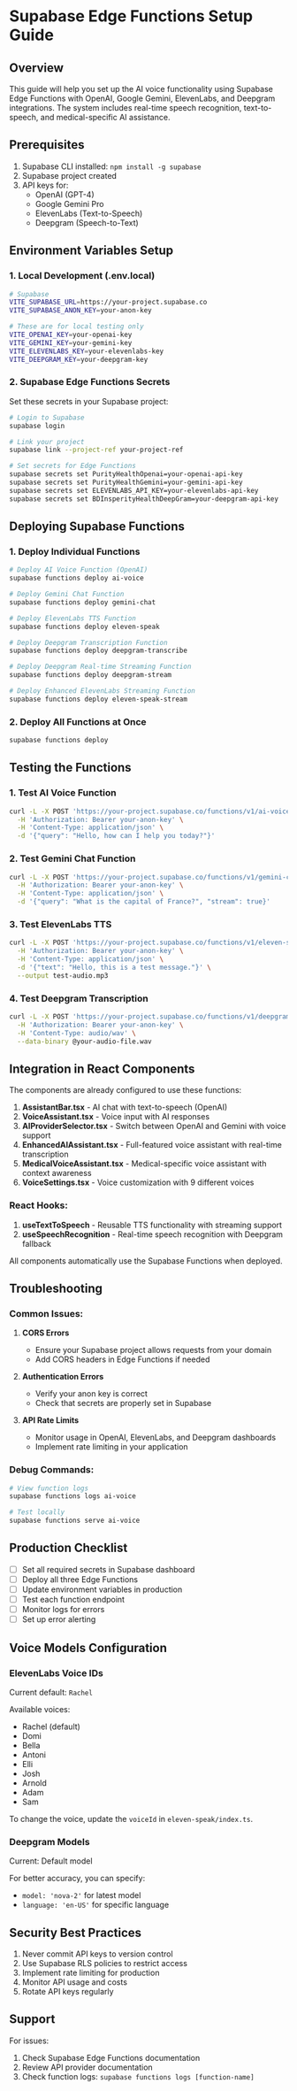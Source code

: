 # Supabase Edge Functions Setup Guide

## Overview
This guide will help you set up the AI voice functionality using Supabase Edge Functions with OpenAI, Google Gemini, ElevenLabs, and Deepgram integrations. The system includes real-time speech recognition, text-to-speech, and medical-specific AI assistance.

## Prerequisites
1. Supabase CLI installed: `npm install -g supabase`
2. Supabase project created
3. API keys for:
   - OpenAI (GPT-4)
   - Google Gemini Pro
   - ElevenLabs (Text-to-Speech)
   - Deepgram (Speech-to-Text)

## Environment Variables Setup

### 1. Local Development (.env.local)
```bash
# Supabase
VITE_SUPABASE_URL=https://your-project.supabase.co
VITE_SUPABASE_ANON_KEY=your-anon-key

# These are for local testing only
VITE_OPENAI_KEY=your-openai-key
VITE_GEMINI_KEY=your-gemini-key
VITE_ELEVENLABS_KEY=your-elevenlabs-key
VITE_DEEPGRAM_KEY=your-deepgram-key
```

### 2. Supabase Edge Functions Secrets
Set these secrets in your Supabase project:

```bash
# Login to Supabase
supabase login

# Link your project
supabase link --project-ref your-project-ref

# Set secrets for Edge Functions
supabase secrets set PurityHealthOpenai=your-openai-api-key
supabase secrets set PurityHealthGemini=your-gemini-api-key
supabase secrets set ELEVENLABS_API_KEY=your-elevenlabs-api-key
supabase secrets set BDInsperityHealthDeepGram=your-deepgram-api-key
```

## Deploying Supabase Functions

### 1. Deploy Individual Functions
```bash
# Deploy AI Voice Function (OpenAI)
supabase functions deploy ai-voice

# Deploy Gemini Chat Function
supabase functions deploy gemini-chat

# Deploy ElevenLabs TTS Function
supabase functions deploy eleven-speak

# Deploy Deepgram Transcription Function
supabase functions deploy deepgram-transcribe

# Deploy Deepgram Real-time Streaming Function
supabase functions deploy deepgram-stream

# Deploy Enhanced ElevenLabs Streaming Function
supabase functions deploy eleven-speak-stream
```

### 2. Deploy All Functions at Once
```bash
supabase functions deploy
```

## Testing the Functions

### 1. Test AI Voice Function
```bash
curl -L -X POST 'https://your-project.supabase.co/functions/v1/ai-voice' \
  -H 'Authorization: Bearer your-anon-key' \
  -H 'Content-Type: application/json' \
  -d '{"query": "Hello, how can I help you today?"}'
```

### 2. Test Gemini Chat Function
```bash
curl -L -X POST 'https://your-project.supabase.co/functions/v1/gemini-chat' \
  -H 'Authorization: Bearer your-anon-key' \
  -H 'Content-Type: application/json' \
  -d '{"query": "What is the capital of France?", "stream": true}'
```

### 3. Test ElevenLabs TTS
```bash
curl -L -X POST 'https://your-project.supabase.co/functions/v1/eleven-speak' \
  -H 'Authorization: Bearer your-anon-key' \
  -H 'Content-Type: application/json' \
  -d '{"text": "Hello, this is a test message."}' \
  --output test-audio.mp3
```

### 4. Test Deepgram Transcription
```bash
curl -L -X POST 'https://your-project.supabase.co/functions/v1/deepgram-transcribe' \
  -H 'Authorization: Bearer your-anon-key' \
  -H 'Content-Type: audio/wav' \
  --data-binary @your-audio-file.wav
```

## Integration in React Components

The components are already configured to use these functions:

1. **AssistantBar.tsx** - AI chat with text-to-speech (OpenAI)
2. **VoiceAssistant.tsx** - Voice input with AI responses
3. **AIProviderSelector.tsx** - Switch between OpenAI and Gemini with voice support
4. **EnhancedAIAssistant.tsx** - Full-featured voice assistant with real-time transcription
5. **MedicalVoiceAssistant.tsx** - Medical-specific voice assistant with context awareness
6. **VoiceSettings.tsx** - Voice customization with 9 different voices

### React Hooks:
1. **useTextToSpeech** - Reusable TTS functionality with streaming support
2. **useSpeechRecognition** - Real-time speech recognition with Deepgram fallback

All components automatically use the Supabase Functions when deployed.

## Troubleshooting

### Common Issues:

1. **CORS Errors**
   - Ensure your Supabase project allows requests from your domain
   - Add CORS headers in Edge Functions if needed

2. **Authentication Errors**
   - Verify your anon key is correct
   - Check that secrets are properly set in Supabase

3. **API Rate Limits**
   - Monitor usage in OpenAI, ElevenLabs, and Deepgram dashboards
   - Implement rate limiting in your application

### Debug Commands:
```bash
# View function logs
supabase functions logs ai-voice

# Test locally
supabase functions serve ai-voice
```

## Production Checklist

- [ ] Set all required secrets in Supabase dashboard
- [ ] Deploy all three Edge Functions
- [ ] Update environment variables in production
- [ ] Test each function endpoint
- [ ] Monitor logs for errors
- [ ] Set up error alerting

## Voice Models Configuration

### ElevenLabs Voice IDs
Current default: `Rachel`

Available voices:
- Rachel (default)
- Domi
- Bella
- Antoni
- Elli
- Josh
- Arnold
- Adam
- Sam

To change the voice, update the `voiceId` in `eleven-speak/index.ts`.

### Deepgram Models
Current: Default model

For better accuracy, you can specify:
- `model: 'nova-2'` for latest model
- `language: 'en-US'` for specific language

## Security Best Practices

1. Never commit API keys to version control
2. Use Supabase RLS policies to restrict access
3. Implement rate limiting for production
4. Monitor API usage and costs
5. Rotate API keys regularly

## Support

For issues:
1. Check Supabase Edge Functions documentation
2. Review API provider documentation
3. Check function logs: `supabase functions logs [function-name]`